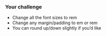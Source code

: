 ### Your challenge
- Change all the font sizes to rem
- Change any margin/padding to em or rem
- You can round up/down slightly if you’d like
